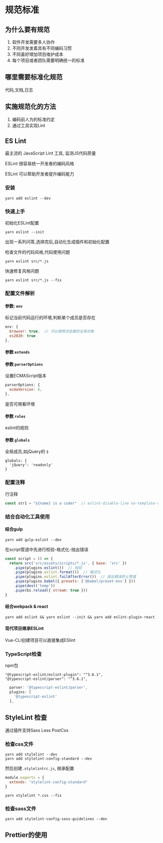 

# 规范标准

## 为什么要有规范

1. 软件开发需要多人协作
2. 不同开发发着具有不同编码习惯
3. 不同喜好增加项目维护成本
4. 每个项目或者团队需要明确统一的标准

## 哪里需要标准化规范

代码,文档,日志

## 实施规范化的方法

1. 编码前人为的标准约定
2. 通过工具实现Lint

## ES Lint

最主流的 JavaScript Lint 工具, 监测JS代码质量

ESLint 很容易统一开发者的编码风格

ESLint 可以帮助开发者提升编码能力

### 安装

```
yarn add eslint --dev
```

### 快速上手

初始化ESLint配置

```
yarn eslint --init
```

出现一系列问答,选择完后,自动化生成插件和初始化配置

检查文件的代码风格,代码使用问题

```
yarn eslint src/*.js
```

快速修复风格问题

```
yarn eslint src/*.js --fix
```

### 配置文件解析

#### 参数: `env`

标记当前代码运行的环境,判断某个成员是否存在

```javascript
env: {
  browser: true,  // 可以使用浏览器的全局对象
  es2020: true
},
```

#### 参数 `extends`

#### 参数 `parserOptions`

设置ECMAScript版本

```javascript
parserOptions: {
  ecmaVersion: 6,
},
```

是否可用看环境

#### 参数 `rules`

eslint的规则

#### 参数 `globals`

全局成员,如jQuery的 `$`

```
globals: {
  'jQuery': 'readonly'
}
```

### 配置注释

行注释

```javascript
const str1 = "${name} is a coder"  // eslint-disable-line no-template-curly-in-string
```

### 结合自动化工具使用

#### 结合gulp

```
yarn add gulp-eslint --dev
```

在script管道中先进行校验-格式化-抛出错误

```javascript
const script = () => {
  return src('src/assets/scripts/*.js', { base: 'src' })
    .pipe(plugins.eslint())  // 校验
    .pipe(plugins.eslint.format())  // 格式化
    .pipe(plugins.eslint.failAfterError())  // 抛出错误终止管道
    .pipe(plugins.babel({ presets: ['@babel/preset-env'] }))
    .pipe(dest('temp'))
    .pipe(bs.reload({ stream: true }))
}
```

#### 结合webpack & react

```
yarn add eslint && yarn eslint --init && yarn add eslint-plugin-react
```

#### 现代项目继承ESLint

Vue-CLI创建项目可以直接集成ESlint

### TypeScript检查

npm包

```
"@typescript-eslint/eslint-plugin": "^3.6.1",
"@typescript-eslint/parser": "^3.6.1",
```

```javascript
  parser: '@typescript-eslint/parser',
  plugins: [
    '@typescript-eslint'
  ],
```

## StyleLint 检查

通过插件支持Sass Less PostCss

### 检查css文件

```
yarn add stylelint --dev
yarn add stylelint-config-standard --dev
```

然后创建`.stylelintrc.js`, 继承配置

```javascript
module.exports = {
  extends: "stylelint-config-standard"
}
```

```
yarn stylelint *.css --fix
```

### 检查sass文件

```
yarn add stylelint-config-sass-guidelines --dev
```

## Prettier的使用



